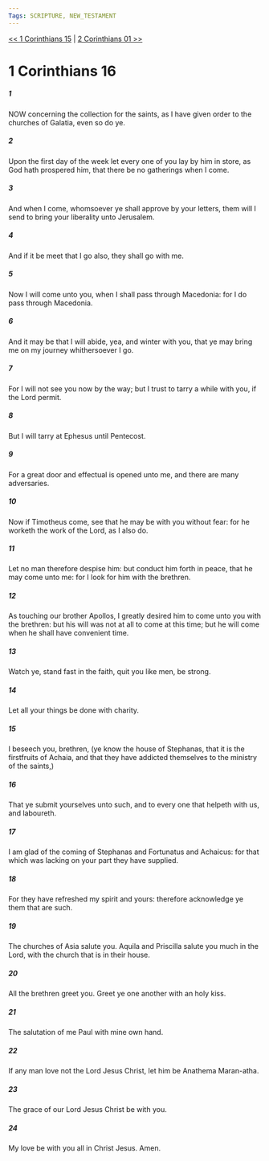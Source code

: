 ```yaml
---
Tags: SCRIPTURE, NEW_TESTAMENT
---
```


[<< 1 Corinthians 15](NEW_TESTAMENT/07_1_Corinthians/1_Corinthians_15.md) | [2 Corinthians 01 >>](NEW_TESTAMENT/08_2_Corinthians/2_Corinthians_01.md)

# 1 Corinthians 16

##### 1
 NOW concerning the collection for the saints, as I have given order to the churches of Galatia, even so do ye.
##### 2
 Upon the first day of the week let every one of you lay by him in store, as God hath prospered him, that there be no gatherings when I come.
##### 3
 And when I come, whomsoever ye shall approve by your letters, them will I send to bring your liberality unto Jerusalem.
##### 4
 And if it be meet that I go also, they shall go with me.
##### 5
 Now I will come unto you, when I shall pass through Macedonia: for I do pass through Macedonia.
##### 6
 And it may be that I will abide, yea, and winter with you, that ye may bring me on my journey whithersoever I go.
##### 7
 For I will not see you now by the way; but I trust to tarry a while with you, if the Lord permit.
##### 8
 But I will tarry at Ephesus until Pentecost.
##### 9
 For a great door and effectual is opened unto me, and there are many adversaries.
##### 10
 Now if Timotheus come, see that he may be with you without fear: for he worketh the work of the Lord, as I also do.
##### 11
 Let no man therefore despise him: but conduct him forth in peace, that he may come unto me: for I look for him with the brethren.
##### 12
 As touching our brother Apollos, I greatly desired him to come unto you with the brethren: but his will was not at all to come at this time; but he will come when he shall have convenient time.
##### 13
 Watch ye, stand fast in the faith, quit you like men, be strong.
##### 14
 Let all your things be done with charity.
##### 15
 I beseech you, brethren, (ye know the house of Stephanas, that it is the firstfruits of Achaia, and that they have addicted themselves to the ministry of the saints,)
##### 16
 That ye submit yourselves unto such, and to every one that helpeth with us, and laboureth.
##### 17
 I am glad of the coming of Stephanas and Fortunatus and Achaicus: for that which was lacking on your part they have supplied.
##### 18
 For they have refreshed my spirit and yours: therefore acknowledge ye them that are such.
##### 19
 The churches of Asia salute you. Aquila and Priscilla salute you much in the Lord, with the church that is in their house.
##### 20
 All the brethren greet you. Greet ye one another with an holy kiss.
##### 21
 The salutation of me Paul with mine own hand.
##### 22
 If any man love not the Lord Jesus Christ, let him be Anathema Maran-atha.
##### 23
 The grace of our Lord Jesus Christ be with you.
##### 24
 My love be with you all in Christ Jesus. Amen.
